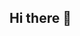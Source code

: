 ## Hi there 👋

<!--
**Rossyitata/Rossyitata** is a ✨ _special_ ✨ repository because its `README.md` (this file) appears on your GitHub profile.

Here are some ideas to get you started:

🌱 I am Rossyita Hermalina , a Junior Web Developer (specializing in Front-End Web Development, Laravel Framework, and PHP), and also UI/UX Designer pursuing my education at Telkom Malang Senior High School

🔭 I’m currently working on my projects for Telkom Malang Senior High School (E-Commerce, Book Library, and Company Staff App), and also I'm working on shalom.crtv's website that all of the projects will be released soon.

🎨 Outside of the world of Software Engineering, I love media arts. Right now, I'm mastering in Graphics & Motion Designs, Photo & Videography (Cameras Stuff & Editing) [Adobe Premiere Pro, After Effects, Photoshop, Illustrator], and also I am a Visual Jockey [Resolume Arena] for some events held.

📬 If you need to contact me or need my assist for things I've said before, you can contact me on rossyitahermalina@gmail.com or by Instagram @rossyitataa and 
-->

